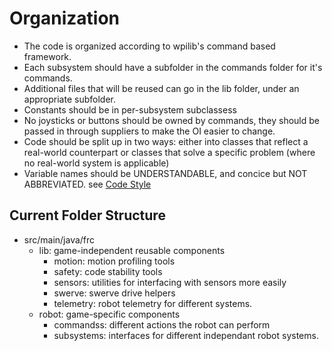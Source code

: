 # Organization
- The code is organized according to wpilib's command based framework.
- Each subsystem should have a subfolder in the commands folder for it's commands.
- Additional files that will be reused can go in the lib folder, under an appropriate subfolder.
- Constants should be in per-subsystem subclassess
- No joysticks or buttons should be owned by commands, they should be passed in through suppliers to make the OI easier to change.
- Code should be split up in two ways: either into classes that reflect a real-world counterpart or classes that solve a specific problem (where no real-world system is applicable)
- Variable names should be UNDERSTANDABLE, and concice but NOT ABBREVIATED. see [Code Style](Code_Style.md)

## Current Folder Structure
- src/main/java/frc
  - lib: game-independent reusable components
    - motion: motion profiling tools
    - safety: code stability tools
    - sensors: utilities for interfacing with sensors more easily
    - swerve: swerve drive helpers
    - telemetry: robot telemetry for different systems.
  - robot: game-specific components
    - commandss: different actions the robot can perform
    - subsystems: interfaces for different independant robot systems.